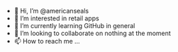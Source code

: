- 👋 Hi, I’m @americanseals
- 👀 I’m interested in retail apps
- 🌱 I’m currently learning GitHub in general
- 💞️ I’m looking to collaborate on nothing at the moment
- 📫 How to reach me ...

<!---
americanseals/americanseals is a ✨ special ✨ repository because its `README.md` (this file) appears on your GitHub profile.
You can click the Preview link to take a look at your changes.
--->

